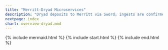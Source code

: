 ```yaml
---
title: "Merritt-Dryad Microservices"
description: "Dryad deposits to Merritt via Sword; ingests are confirmed via OAI"
nextpage: index
chart: overview-dryad.mmd
---
```


{% include mermaid.html %}
{% include start.html %}
{% include end.html %}

